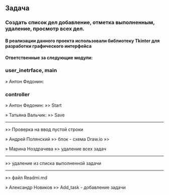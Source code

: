## Задача
### Создать список дел добавление, отметка выполненным, удаление, просмотр всех дел.
#### В реализации данного проекта использовали библиотеку Tkinter для разработки графического интерфейса
#### Ответственные за следующие модули:

### user_inetrface, main
» Антон Федонин:

### controller
» Антон Федонин:
»> Start

» Татьяна Вальчик:
»> Save
***
»> Проверка на ввод пустой строки

» Андрей Полянский
»> блок - схема Draw.io
»>

» Марина Ноздрачева
»> удаление всех задач
***
»> удаление из списка выполненной задачи
***
»> файл Readmi.md

» Александр Новиков
»> Add_task - добавление задачи